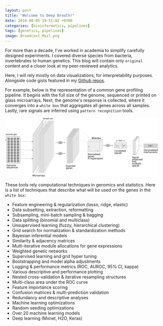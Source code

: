 ```yaml
---
layout: post
title: "Welcome to Deep Breath!"
date: 2018-08-05 19:51:02 +0700
categories: [bioinformatics, pipelines]
tags: [genetics, pipelines]
image: Broadcast_Mail.png
---
```


For more than a decade, I've worked in academia to simplify carefully designed experiments.
I covered diverse species from bacteria, invertebrates to human genetics.
This blog will contain only `original` content and a closer look at my peer-reviewed analytics.

Here, I will rely mostly on data visualizations, for interpretability purposes.
Alongside code gists featured in my [Github repos][github-repos].

For example, below is the representation of a common gene profiling pipeline.
It begins with the full size of the genome, sequenced or printed on glass microarrays.
Next, the genome's response is collected, where it converges into a `white box` that aggregates all genes across all samples.
Lastly, rare signals are inferred using `pattern recognition` tools.


![Dimension reduction summary](/assets/2018/scaling.png)


These tools rely computational techniques in genomics and statistics.
Here is a list of techniques that describe what will be used on the genes in the `white box`:
   - Feature engineering & regularization (lasso, ridge, elastic)
   - Data subsetting, extraction, reformatting
   - Subsampling, mini-batch sampling & bagging
   - Data splitting (binomial and multiclass)
   - Unsupervised learning (fuzzy, hierarchical clustering)
   - Grid search for normalization & standardization methods
   - Bayesian inferential models
   - Similarity & adjacency matrices
   - Multi-iterative module allocations for gene expressions
   - Weighted genetic networks
   - Supervised learning and grid hyper tuning
   - Bootstrapping and model alpha adjustments
   - Logging & performance metrics (ROC, AUROC, 95% CI, kappa)
   - Various descriptive and performance plotting
   - Nested cross-validation & iterative resampling structures
   - Multi-class area under the ROC curve
   - Feature importance scoring
   - Confusion matrices & multi-prediction validation
   - Redundancy and descriptive analyses
   - Machine learning optimizations
   - Random seeding optimizations
   - Over 20 machine learning models
   - Deep learning (Mxnet, H2O, Keras)


[github-repos]:https://github.com/neocruiser
